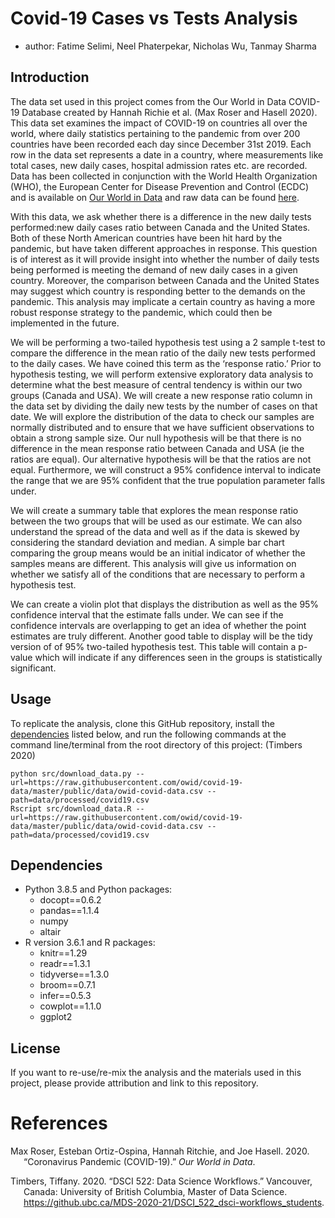 Covid-19 Cases vs Tests Analysis
================

-   author: Fatime Selimi, Neel Phaterpekar, Nicholas Wu, Tanmay Sharma

## Introduction

The data set used in this project comes from the Our World in Data
COVID-19 Database created by Hannah Richie et al. (Max Roser and Hasell
2020). This data set examines the impact of COVID-19 on countries all
over the world, where daily statistics pertaining to the pandemic from
over 200 countries have been recorded each day since December 31st 2019.
Each row in the data set represents a date in a country, where
measurements like total cases, new daily cases, hospital admission rates
etc. are recorded. Data has been collected in conjunction with the World
Health Organization (WHO), the European Center for Disease Prevention
and Control (ECDC) and is available on [Our World in
Data](https://ourworldindata.org/coronavirus) and raw data can be found
[here](https://raw.githubusercontent.com/owid/covid-19-data/master/public/data/owid-covid-data.csv).

With this data, we ask whether there is a difference in the new daily
tests performed:new daily cases ratio between Canada and the United
States. Both of these North American countries have been hit hard by the
pandemic, but have taken different approaches in response. This question
is of interest as it will provide insight into whether the number of
daily tests being performed is meeting the demand of new daily cases in
a given country. Moreover, the comparison between Canada and the United
States may suggest which country is responding better to the demands on
the pandemic. This analysis may implicate a certain country as having a
more robust response strategy to the pandemic, which could then be
implemented in the future.

We will be performing a two-tailed hypothesis test using a 2 sample
t-test to compare the difference in the mean ratio of the daily new
tests performed to the daily cases. We have coined this term as the
‘response ratio.’ Prior to hypothesis testing, we will perform extensive
exploratory data analysis to determine what the best measure of central
tendency is within our two groups (Canada and USA). We will create a new
response ratio column in the data set by dividing the daily new tests by
the number of cases on that date. We will explore the distribution of
the data to check our samples are normally distributed and to ensure
that we have sufficient observations to obtain a strong sample size. Our
null hypothesis will be that there is no difference in the mean response
ratio between Canada and USA (ie the ratios are equal). Our alternative
hypothesis will be that the ratios are not equal. Furthermore, we will
construct a 95% confidence interval to indicate the range that we are
95% confident that the true population parameter falls under.

We will create a summary table that explores the mean response ratio
between the two groups that will be used as our estimate. We can also
understand the spread of the data and well as if the data is skewed by
considering the standard deviation and median. A simple bar chart
comparing the group means would be an initial indicator of whether the
samples means are different. This analysis will give us information on
whether we satisfy all of the conditions that are necessary to perform a
hypothesis test.

We can create a violin plot that displays the distribution as well as
the 95% confidence interval that the estimate falls under. We can see if
the confidence intervals are overlapping to get an idea of whether the
point estimates are truly different. Another good table to display will
be the tidy version of of 95% two-tailed hypothesis test. This table
will contain a p-value which will indicate if any differences seen in
the groups is statistically significant.

## Usage

To replicate the analysis, clone this GitHub repository, install the
[dependencies](#dependencies) listed below, and run the following
commands at the command line/terminal from the root directory of this
project: (Timbers 2020)

    python src/download_data.py --url=https://raw.githubusercontent.com/owid/covid-19-data/master/public/data/owid-covid-data.csv --path=data/processed/covid19.csv
    Rscript src/download_data.R --url=https://raw.githubusercontent.com/owid/covid-19-data/master/public/data/owid-covid-data.csv --path=data/processed/covid19.csv

## Dependencies

-   Python 3.8.5 and Python packages:
    -   docopt==0.6.2
    -   pandas==1.1.4
    -   numpy
    -   altair
-   R version 3.6.1 and R packages:
    -   knitr==1.29
    -   readr==1.3.1
    -   tidyverse==1.3.0
    -   broom==0.7.1
    -   infer==0.5.3
    -   cowplot==1.1.0
    -   ggplot2

## License

If you want to re-use/re-mix the analysis and the materials used in this
project, please provide attribution and link to this repository.

# References

<div id="refs" class="references csl-bib-body hanging-indent">

<div id="ref-owidcoronavirus" class="csl-entry">

Max Roser, Esteban Ortiz-Ospina, Hannah Ritchie, and Joe Hasell. 2020.
“Coronavirus Pandemic (COVID-19).” *Our World in Data*.

</div>

<div id="ref-dsci-522" class="csl-entry">

Timbers, Tiffany. 2020. “DSCI 522: Data Science Workflows.” Vancouver,
Canada: University of British Columbia, Master of Data Science.
<https://github.ubc.ca/MDS-2020-21/DSCI_522_dsci-workflows_students>.

</div>

</div>
